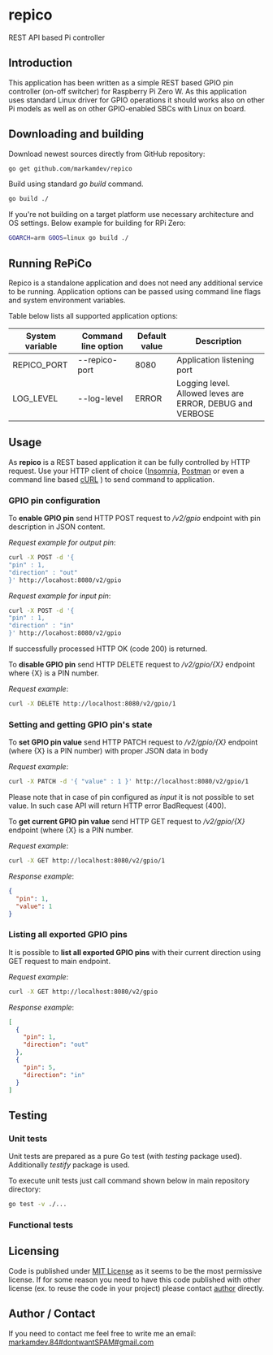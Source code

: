 # repico

REST API based Pi controller

## Introduction

This application has been written as a simple REST based GPIO pin controller (on-off switcher) for Raspberry Pi Zero W. As this application uses standard Linux driver for GPIO operations it should works also on other Pi models as well as on other GPIO-enabled SBCs with Linux on board.

## Downloading and building

Download newest sources directly from GitHub repository:

```bash
go get github.com/markamdev/repico
```

Build using standard *go build* command.

```bash
go build ./
```

If you're not building on a target platform use necessary architecture and OS settings. Below example for building for RPi Zero:

```bash
GOARCH=arm GOOS=linux go build ./
```

## Running RePiCo

Repico is a standalone application and does not need any additional service to be running. Application options can be passed using command line flags and system environment variables.

Table below lists all supported application options:

| System variable | Command line option | Default value | Description |
| ------- | --------| ------- | --------|
| REPICO_PORT | --repico-port | 8080 | Application listening port |
| LOG_LEVEL | --log-level | ERROR | Logging level. Allowed leves are ERROR, DEBUG and VERBOSE |

## Usage

As **repico** is a REST based application it can be fully controlled by HTTP request. Use your HTTP client of choice ([Insomnia](https://insomnia.rest/), [Postman](https://www.postman.com/) or even a command line based [cURL](https://curl.se/) ) to send command to application.

### GPIO pin configuration

To **enable GPIO pin** send HTTP POST request to */v2/gpio* endpoint with pin description in JSON content.

*Request example for output pin*:

```bash
curl -X POST -d '{
"pin" : 1,
"direction" : "out"
}' http://locahost:8080/v2/gpio
```

*Request example for input pin*:

```bash
curl -X POST -d '{
"pin" : 1,
"direction" : "in"
}' http://locahost:8080/v2/gpio
```

If successfully processed HTTP OK (code 200) is returned.

To **disable GPIO pin** send HTTP DELETE request to */v2/gpio/{X}* endpoint where {X} is a PIN number.

*Request example*:

```bash
curl -X DELETE http://localhost:8080/v2/gpio/1
```

### Setting and getting GPIO pin's state

To **set GPIO pin value** send HTTP PATCH request to */v2/gpio/{X}* endpoint (where {X} is a PIN number) with proper JSON data in body

*Request example*:

```bash
curl -X PATCH -d '{ "value" : 1 }' http://localhost:8080/v2/gpio/1
```

Please note that in case of pin configured as *input* it is not possible to set value. In such case API will return HTTP error BadRequest (400).

To **get current GPIO pin value** send HTTP GET request to */v2/gpio/{X}* endpoint (where {X} is a PIN number.

*Request example*:

```bash
curl -X GET http://localhost:8080/v2/gpio/1
```

*Response example*:

```json
{
  "pin": 1,
  "value": 1
}
```

### Listing all exported GPIO pins

It is possible to **list all exported GPIO pins** with their current direction using GET request to main endpoint.

*Request example*:

```bash
curl -X GET http://localhost:8080/v2/gpio
```

*Response example*:

```json
[
  {
    "pin": 1,
    "direction": "out"
  },
  {
    "pin": 5,
    "direction": "in"
  }
]
```

## Testing

### Unit tests

Unit tests are prepared as a pure Go test (with *testing* package used). Additionally *testify* package is used.

To execute unit tests just call command shown below in main repository directory:

```bash
go test -v ./...
```

### Functional tests

## Licensing

Code is published under [MIT License](https://opensource.org/licenses/MIT) as it seems to be the most permissive license. If for some reason you need to have this code published with other license (ex. to reuse the code in your project) please contact [author](#author-/-contact) directly.

## Author / Contact

If you need to contact me feel free to write me an email:
[markamdev.84#dontwantSPAM#gmail.com](mailto:)
